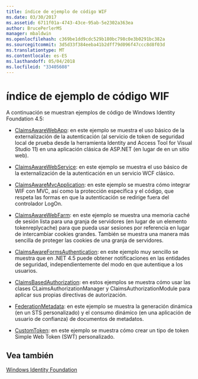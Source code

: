 ```yaml
---
title: índice de ejemplo de código WIF
ms.date: 03/30/2017
ms.assetid: 6711f01a-4743-43ce-95ab-5e2302a363ea
author: BrucePerlerMS
manager: mbaldwin
ms.openlocfilehash: c369be1dd9cdc529b180bc798c0e3b0291bc382a
ms.sourcegitcommit: 3d5d33f384eeba41b2dff79d096f47ccc8d8f03d
ms.translationtype: MT
ms.contentlocale: es-ES
ms.lasthandoff: 05/04/2018
ms.locfileid: "33405608"
---
```

# <a name="wif-code-sample-index"></a>índice de ejemplo de código WIF
A continuación se muestran ejemplos de código de Windows Identity Foundation 4.5:  
  
-   [ClaimsAwareWebApp](http://go.microsoft.com/fwlink/?LinkID=248405): en este ejemplo se muestra el uso básico de la externalización de la autenticación (al servicio de token de seguridad local de prueba desde la herramienta Identity and Access Tool for Visual Studio 11) en una aplicación clásica de ASP.NET (en lugar de en un sitio web).  
  
-   [ClaimsAwareWebService](http://go.microsoft.com/fwlink/?LinkID=248406): en este ejemplo se muestra el uso básico de la externalización de la autenticación en un servicio WCF clásico.  
  
-   [ClaimsAwareMvcApplication](http://go.microsoft.com/fwlink/?LinkID=248407): en este ejemplo se muestra cómo integrar WIF con MVC, así como la protección específica y el código, que respeta las formas en que la autenticación se redirige fuera del controlador LogOn.  
  
-   [ClaimsAwareWebFarm](http://go.microsoft.com/fwlink/?LinkID=248408): en este ejemplo se muestra una memoria caché de sesión lista para una granja de servidores (en lugar de un elemento tokenreplycache) para que pueda usar sesiones por referencia en lugar de intercambiar cookies grandes. También se muestra una manera más sencilla de proteger las cookies de una granja de servidores.  
  
-   [ClaimsAwareFormsAuthentication](http://go.microsoft.com/fwlink/?LinkID=248409): en este ejemplo muy sencillo se muestra que en .NET 4.5 puede obtener notificaciones en las entidades de seguridad, independientemente del modo en que autentique a los usuarios.  
  
-   [ClaimsBasedAuthorization](http://go.microsoft.com/fwlink/?LinkID=248410): en estos ejemplos se muestra cómo usar las clases CLaimsAuthorizationManager y ClaimsAuthorizationModule para aplicar sus propias directivas de autorización.  
  
-   [FederationMetadata](http://go.microsoft.com/fwlink/?LinkID=248411): en este ejemplo se muestra la generación dinámica (en un STS personalizado) y el consumo dinámico (en una aplicación de usuario de confianza) de documentos de metadatos.  
  
-   [CustomToken](http://go.microsoft.com/fwlink/?LinkID=248412): en este ejemplo se muestra cómo crear un tipo de token Simple Web Token (SWT) personalizado.  
  
## <a name="see-also"></a>Vea también  
 [Windows Identity Foundation](../../../docs/framework/security/index.md)
